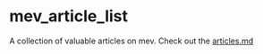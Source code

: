 # mev_article_list
A collection of valuable articles on mev.
Check out the [articles.md](https://github.com/denghanjie/mev_article_list/blob/main/articles.md)

